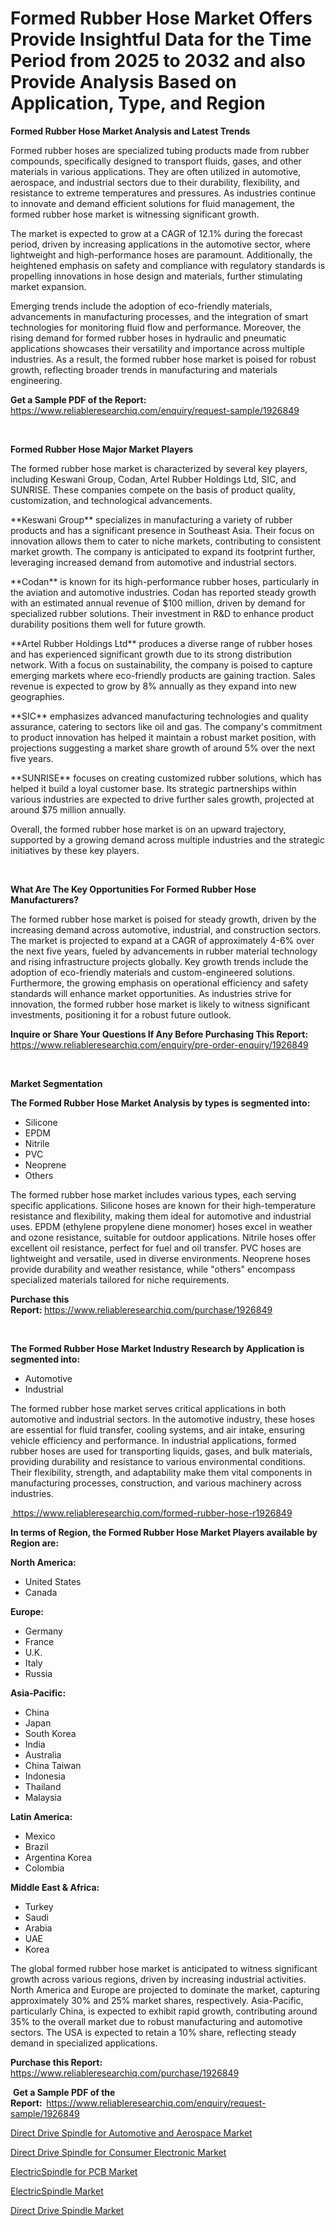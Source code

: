 <p><h1>Formed Rubber Hose Market Offers Provide Insightful Data for the Time Period from 2025 to 2032 and also Provide Analysis Based on Application, Type, and Region</h1></p><p><strong>Formed Rubber Hose Market Analysis and Latest Trends</strong></p>
<p><p>Formed rubber hoses are specialized tubing products made from rubber compounds, specifically designed to transport fluids, gases, and other materials in various applications. They are often utilized in automotive, aerospace, and industrial sectors due to their durability, flexibility, and resistance to extreme temperatures and pressures. As industries continue to innovate and demand efficient solutions for fluid management, the formed rubber hose market is witnessing significant growth.</p><p>The market is expected to grow at a CAGR of 12.1% during the forecast period, driven by increasing applications in the automotive sector, where lightweight and high-performance hoses are paramount. Additionally, the heightened emphasis on safety and compliance with regulatory standards is propelling innovations in hose design and materials, further stimulating market expansion. </p><p>Emerging trends include the adoption of eco-friendly materials, advancements in manufacturing processes, and the integration of smart technologies for monitoring fluid flow and performance. Moreover, the rising demand for formed rubber hoses in hydraulic and pneumatic applications showcases their versatility and importance across multiple industries. As a result, the formed rubber hose market is poised for robust growth, reflecting broader trends in manufacturing and materials engineering.</p></p>
<p><strong>Get a Sample PDF of the Report:&nbsp;</strong> <a href="https://www.reliableresearchiq.com/enquiry/request-sample/1926849?utm_campaign=1837&utm_medium=2&utm_source=Github&utm_content=ia&utm_term=28032025&utm_id=formed-rubber-hose">https://www.reliableresearchiq.com/enquiry/request-sample/1926849</a></p>
<p>&nbsp;</p>
<p><strong>Formed Rubber Hose Major Market Players</strong></p>
<p><p>The formed rubber hose market is characterized by several key players, including Keswani Group, Codan, Artel Rubber Holdings Ltd, SIC, and SUNRISE. These companies compete on the basis of product quality, customization, and technological advancements.</p><p>**Keswani Group** specializes in manufacturing a variety of rubber products and has a significant presence in Southeast Asia. Their focus on innovation allows them to cater to niche markets, contributing to consistent market growth. The company is anticipated to expand its footprint further, leveraging increased demand from automotive and industrial sectors.</p><p>**Codan** is known for its high-performance rubber hoses, particularly in the aviation and automotive industries. Codan has reported steady growth with an estimated annual revenue of $100 million, driven by demand for specialized rubber solutions. Their investment in R&D to enhance product durability positions them well for future growth.</p><p>**Artel Rubber Holdings Ltd** produces a diverse range of rubber hoses and has experienced significant growth due to its strong distribution network. With a focus on sustainability, the company is poised to capture emerging markets where eco-friendly products are gaining traction. Sales revenue is expected to grow by 8% annually as they expand into new geographies.</p><p>**SIC** emphasizes advanced manufacturing technologies and quality assurance, catering to sectors like oil and gas. The company's commitment to product innovation has helped it maintain a robust market position, with projections suggesting a market share growth of around 5% over the next five years.</p><p>**SUNRISE** focuses on creating customized rubber solutions, which has helped it build a loyal customer base. Its strategic partnerships within various industries are expected to drive further sales growth, projected at around $75 million annually.</p><p>Overall, the formed rubber hose market is on an upward trajectory, supported by a growing demand across multiple industries and the strategic initiatives by these key players.</p></p>
<p>&nbsp;</p>
<p><strong>What Are The Key Opportunities For Formed Rubber Hose Manufacturers?</strong></p>
<p><p>The formed rubber hose market is poised for steady growth, driven by the increasing demand across automotive, industrial, and construction sectors. The market is projected to expand at a CAGR of approximately 4-6% over the next five years, fueled by advancements in rubber material technology and rising infrastructure projects globally. Key growth trends include the adoption of eco-friendly materials and custom-engineered solutions. Furthermore, the growing emphasis on operational efficiency and safety standards will enhance market opportunities. As industries strive for innovation, the formed rubber hose market is likely to witness significant investments, positioning it for a robust future outlook.</p></p>
<p><strong>Inquire or Share Your Questions If Any Before Purchasing This Report:</strong> <a href="https://www.reliableresearchiq.com/enquiry/pre-order-enquiry/1926849?utm_campaign=1837&utm_medium=2&utm_source=Github&utm_content=ia&utm_term=28032025&utm_id=formed-rubber-hose">https://www.reliableresearchiq.com/enquiry/pre-order-enquiry/1926849</a></p>
<p>&nbsp;</p>
<p><strong>Market Segmentation</strong></p>
<p><strong>The Formed Rubber Hose Market Analysis by types is segmented into:</strong></p>
<p><ul><li>Silicone</li><li>EPDM</li><li>Nitrile</li><li>PVC</li><li>Neoprene</li><li>Others</li></ul></p>
<p><p>The formed rubber hose market includes various types, each serving specific applications. Silicone hoses are known for their high-temperature resistance and flexibility, making them ideal for automotive and industrial uses. EPDM (ethylene propylene diene monomer) hoses excel in weather and ozone resistance, suitable for outdoor applications. Nitrile hoses offer excellent oil resistance, perfect for fuel and oil transfer. PVC hoses are lightweight and versatile, used in diverse environments. Neoprene hoses provide durability and weather resistance, while "others" encompass specialized materials tailored for niche requirements.</p></p>
<p><strong>Purchase this Report:&nbsp;</strong><a href="https://www.reliableresearchiq.com/purchase/1926849?utm_campaign=1837&utm_medium=2&utm_source=Github&utm_content=ia&utm_term=28032025&utm_id=formed-rubber-hose">https://www.reliableresearchiq.com/purchase/1926849</a></p>
<p>&nbsp;</p>
<p><strong>The Formed Rubber Hose Market Industry Research by Application is segmented into:</strong></p>
<p><ul><li>Automotive</li><li>Industrial</li></ul></p>
<p><p>The formed rubber hose market serves critical applications in both automotive and industrial sectors. In the automotive industry, these hoses are essential for fluid transfer, cooling systems, and air intake, ensuring vehicle efficiency and performance. In industrial applications, formed rubber hoses are used for transporting liquids, gases, and bulk materials, providing durability and resistance to various environmental conditions. Their flexibility, strength, and adaptability make them vital components in manufacturing processes, construction, and various machinery across industries.</p></p>
<p><a href="https://www.reliableresearchiq.com/formed-rubber-hose-r1926849?utm_campaign=1837&utm_medium=2&utm_source=Github&utm_content=ia&utm_term=28032025&utm_id=formed-rubber-hose">&nbsp;https://www.reliableresearchiq.com/formed-rubber-hose-r1926849</a></p>
<p><strong>In terms of Region, the Formed Rubber Hose Market Players available by Region are:</strong></p>
<p>
    <p> <strong> North America: </strong>
        <ul>
            <li>United States</li>
            <li>Canada</li>
        </ul>
        </p> 
    <p> <strong> Europe: </strong>
        <ul>
            <li>Germany</li>
            <li>France</li>
            <li>U.K.</li>
            <li>Italy</li>
            <li>Russia</li>
        </ul>
        </p> 
    <p> <strong> Asia-Pacific: </strong>
        <ul>
            <li>China</li>
            <li>Japan</li>
            <li>South Korea</li>
            <li>India</li>
            <li>Australia</li>
            <li>China Taiwan</li>
            <li>Indonesia</li>
            <li>Thailand</li>
            <li>Malaysia</li>
        </ul>
        </p> 
    <p> <strong> Latin America: </strong>
        <ul>
            <li>Mexico</li>
            <li>Brazil</li>
            <li>Argentina Korea</li>
            <li>Colombia</li>
        </ul>
        </p> 
    <p> <strong> Middle East & Africa: </strong>
        <ul>
            <li>Turkey</li>
            <li>Saudi</li>
            <li>Arabia</li>
            <li>UAE</li>
            <li>Korea</li>
        </ul>
    </p>
    </p>
<p><p>The global formed rubber hose market is anticipated to witness significant growth across various regions, driven by increasing industrial activities. North America and Europe are projected to dominate the market, capturing approximately 30% and 25% market shares, respectively. Asia-Pacific, particularly China, is expected to exhibit rapid growth, contributing around 35% to the overall market due to robust manufacturing and automotive sectors. The USA is expected to retain a 10% share, reflecting steady demand in specialized applications.</p></p>
<p><strong>Purchase this Report: </strong><a href="https://www.reliableresearchiq.com/purchase/1926849?utm_campaign=1837&utm_medium=2&utm_source=Github&utm_content=ia&utm_term=28032025&utm_id=formed-rubber-hose">https://www.reliableresearchiq.com/purchase/1926849</a></p>
<p>&nbsp;<strong>Get a Sample PDF of the Report:&nbsp;&nbsp;</strong><a href="https://www.reliableresearchiq.com/enquiry/request-sample/1926849?utm_campaign=1837&utm_medium=2&utm_source=Github&utm_content=ia&utm_term=28032025&utm_id=formed-rubber-hose">https://www.reliableresearchiq.com/enquiry/request-sample/1926849</a></p>
<p><strong></strong></p>
<p><p><a href="https://github.com/rakowpleetj1/Market-Research-Report-List-1/blob/main/direct-drive-spindle-for-automotive-and-aerospace-market.md?utm_campaign=1837&utm_medium=2&utm_source=Github&utm_content=ia&utm_term=28032025&utm_id=formed-rubber-hose">Direct Drive Spindle for Automotive and Aerospace Market</a></p><p><a href="https://github.com/buenayankobl/Market-Research-Report-List-1/blob/main/direct-drive-spindle-for-consumer-electronic-market.md?utm_campaign=1837&utm_medium=2&utm_source=Github&utm_content=ia&utm_term=28032025&utm_id=formed-rubber-hose">Direct Drive Spindle for Consumer Electronic Market</a></p><p><a href="https://github.com/laingragle95/Market-Research-Report-List-1/blob/main/electricspindle-for-pcb-market.md?utm_campaign=1837&utm_medium=2&utm_source=Github&utm_content=ia&utm_term=28032025&utm_id=formed-rubber-hose">ElectricSpindle for PCB Market</a></p><p><a href="https://github.com/uripeachrii/Market-Research-Report-List-1/blob/main/electricspindle-market.md?utm_campaign=1837&utm_medium=2&utm_source=Github&utm_content=ia&utm_term=28032025&utm_id=formed-rubber-hose">ElectricSpindle Market</a></p><p><a href="https://github.com/mcveathuane2/Market-Research-Report-List-1/blob/main/direct-drive-spindle-market.md?utm_campaign=1837&utm_medium=2&utm_source=Github&utm_content=ia&utm_term=28032025&utm_id=formed-rubber-hose">Direct Drive Spindle Market</a></p></p>